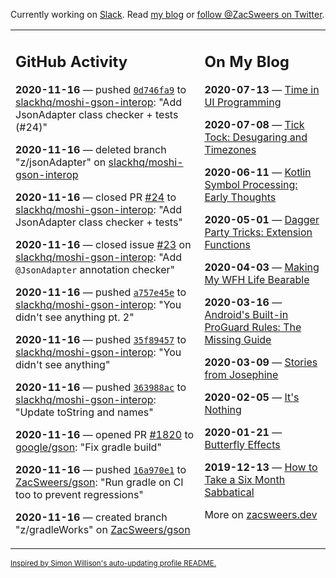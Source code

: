 Currently working on [Slack](https://slack.com/). Read [my blog](https://zacsweers.dev/) or [follow @ZacSweers on Twitter](https://twitter.com/ZacSweers).

<table><tr><td valign="top" width="60%">

## GitHub Activity
<!-- githubActivity starts -->
**2020-11-16** — pushed [`0d746fa9`](https://github.com/slackhq/moshi-gson-interop/commit/0d746fa99cca9f830a9261b836d8826ea61adbbd) to [slackhq/moshi-gson-interop](https://api.github.com/repos/slackhq/moshi-gson-interop): "Add JsonAdapter class checker + tests (#24)"

**2020-11-16** — deleted branch "z/jsonAdapter" on [slackhq/moshi-gson-interop](https://api.github.com/repos/slackhq/moshi-gson-interop)

**2020-11-16** — closed PR [#24](https://api.github.com/repos/slackhq/moshi-gson-interop/pulls/24) to [slackhq/moshi-gson-interop](https://api.github.com/repos/slackhq/moshi-gson-interop): "Add JsonAdapter class checker + tests"

**2020-11-16** — closed issue [#23](https://api.github.com/repos/slackhq/moshi-gson-interop/issues/23) on [slackhq/moshi-gson-interop](https://api.github.com/repos/slackhq/moshi-gson-interop): "Add `@JsonAdapter` annotation checker"

**2020-11-16** — pushed [`a757e45e`](https://github.com/slackhq/moshi-gson-interop/commit/a757e45eef1e368ce47329bc2ff52f04c3fd90c9) to [slackhq/moshi-gson-interop](https://api.github.com/repos/slackhq/moshi-gson-interop): "You didn't see anything pt. 2"

**2020-11-16** — pushed [`35f89457`](https://github.com/slackhq/moshi-gson-interop/commit/35f8945791f7ca73d76866138a6bf4d2c0b0f57b) to [slackhq/moshi-gson-interop](https://api.github.com/repos/slackhq/moshi-gson-interop): "You didn't see anything"

**2020-11-16** — pushed [`363988ac`](https://github.com/slackhq/moshi-gson-interop/commit/363988ac36273d0b1adf9bc2ba1403d0368b71af) to [slackhq/moshi-gson-interop](https://api.github.com/repos/slackhq/moshi-gson-interop): "Update toString and names"

**2020-11-16** — opened PR [#1820](https://api.github.com/repos/google/gson/pulls/1820) to [google/gson](https://api.github.com/repos/google/gson): "Fix gradle build"

**2020-11-16** — pushed [`16a970e1`](https://github.com/ZacSweers/gson/commit/16a970e18d59ba7853a819fc2a38acf663a406bf) to [ZacSweers/gson](https://api.github.com/repos/ZacSweers/gson): "Run gradle on CI too to prevent regressions"

**2020-11-16** — created branch "z/gradleWorks" on [ZacSweers/gson](https://api.github.com/repos/ZacSweers/gson)
<!-- githubActivity ends -->
</td><td valign="top" width="40%">

## On My Blog
<!-- blog starts -->
**2020-07-13** — [Time in UI Programming](https://www.zacsweers.dev/time-in-ui/)

**2020-07-08** — [Tick Tock: Desugaring and Timezones](https://www.zacsweers.dev/ticktock-desugaring-timezones/)

**2020-06-11** — [Kotlin Symbol Processing: Early Thoughts](https://www.zacsweers.dev/kotlin-symbol-processor-early-thoughts/)

**2020-05-01** — [Dagger Party Tricks: Extension Functions](https://www.zacsweers.dev/dagger-party-tricks-extension-functions/)

**2020-04-03** — [Making My WFH Life Bearable](https://www.zacsweers.dev/making-wfh-life-bearable/)

**2020-03-16** — [Android's Built-in ProGuard Rules: The Missing Guide](https://www.zacsweers.dev/android-proguard-rules/)

**2020-03-09** — [Stories from Josephine](https://www.zacsweers.dev/stories-from-josephine/)

**2020-02-05** — [It's Nothing](https://www.zacsweers.dev/its-nothing/)

**2020-01-21** — [Butterfly Effects](https://www.zacsweers.dev/butterfly-effects/)

**2019-12-13** — [How to Take a Six Month Sabbatical](https://www.zacsweers.dev/how-to-take-a-six-month-sabbatical/)
<!-- blog ends -->
More on [zacsweers.dev](https://zacsweers.dev/)
</td></tr></table>

<sub><a href="https://simonwillison.net/2020/Jul/10/self-updating-profile-readme/">Inspired by Simon Willison's auto-updating profile README.</a></sub>
